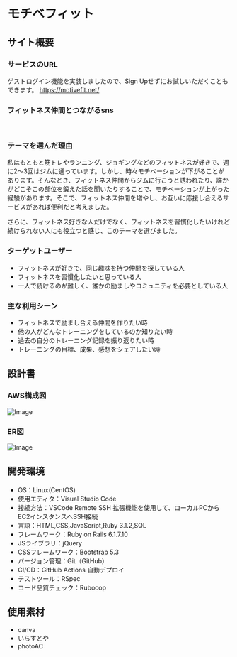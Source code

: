 # モチベフィット

## サイト概要

### サービスのURL
ゲストログイン機能を実装しましたので、Sign Upせずにお試しいただくこともできます。
https://motivefit.net/

### フィットネス仲間とつながるsns
​
### テーマを選んだ理由
私はもともと筋トレやランニング、ジョギングなどのフィットネスが好きで、週に2〜3回はジムに通っています。しかし、時々モチベーションが下がることがあります。そんなとき、フィットネス仲間からジムに行こうと誘われたり、誰かがどこそこの部位を鍛えた話を聞いたりすることで、モチベーションが上がった経験があります。そこで、フィットネス仲間を増やし、お互いに応援し合えるサービスがあれば便利だと考えました。

さらに、フィットネス好きな人だけでなく、フィットネスを習慣化したいけれど続けられない人にも役立つと感じ、このテーマを選びました。

### ターゲットユーザー
- フィットネスが好きで、同じ趣味を持つ仲間を探している人
- フィットネスを習慣化したいと思っている人
- 一人で続けるのが難しく、誰かの励ましやコミュニティを必要としている人
​
### 主な利用シーン
- フィットネスで励まし合える仲間を作りたい時
- 他の人がどんなトレーニングをしているのか知りたい時
- 過去の自分のトレーニング記録を振り返りたい時
- トレーニングの目標、成果、感想をシェアしたい時
​
## 設計書

### AWS構成図
![Image](https://github.com/user-attachments/assets/12557b39-cbc0-4f5c-9e49-bd37f5f4ec2a)
### ER図
![Image](https://github.com/user-attachments/assets/f60be698-3acf-404a-9ed4-3682af8d6d33)
​
## 開発環境
- OS：Linux(CentOS)
- 使用エディタ：Visual Studio Code
- 接続方法：VSCode Remote SSH 拡張機能を使用して、ローカルPCからEC2インスタンスへSSH接続​
- 言語：HTML,CSS,JavaScript,Ruby 3.1.2,SQL
- フレームワーク：Ruby on Rails 6.1.7.10
- JSライブラリ：jQuery
- CSSフレームワーク：Bootstrap 5.3
- バージョン管理：Git（GitHub）
- CI/CD：GitHub Actions 自動デプロイ
- テストツール：RSpec​
- コード品質チェック：Rubocop​
​
## 使用素材
- canva
- いらすとや
- photoAC